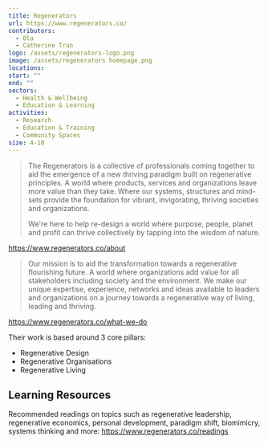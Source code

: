 ```yaml
---
title: Regenerators
url: https://www.regenerators.co/
contributors:
  - Ola
  - Catherine Tran
logo: /assets/regenerators-logo.png
image: /assets/regenerators homepage.png
locations: 
start: ""
end: ""
sectors:
  - Health & Wellbeing
  - Education & Learning
activities:
  - Research
  - Education & Training
  - Community Spaces
size: 4-10
---
```

> The Regenerators is a collective of professionals coming together to aid the emergence of a new thriving paradigm built on regenerative principles. A world where products, services and organizations leave more value than they take. Where our systems, structures and mind-sets provide the foundation for vibrant, invigorating, thriving societies and organizations. 
> 
> We're here to help re-design a world where purpose, people, planet and profit can thrive collectively by tapping into the wisdom of nature.

https://www.regenerators.co/about

>Our mission is to aid the transformation towards a regenerative flourishing future. A world where organizations add value for all stakeholders including society and the environment. We make our unique expertise, experience, networks and ideas available to leaders and organizations on a journey towards a regenerative way of living, leading and thriving.

https://www.regenerators.co/what-we-do

Their work is based around 3 core pillars:
- Regenerative Design
- Regenerative Organisations
- Regenerative Living 

## Learning Resources

Recommended readings on topics such as regenerative leadership, regenerative economics, personal development, paradigm shift, biomimicry, systems thinking and more: https://www.regenerators.co/readings


